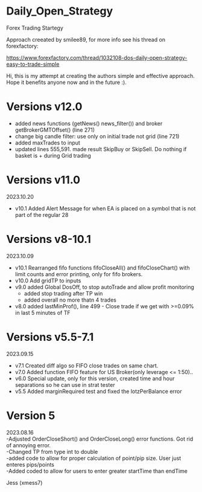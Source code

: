 # Daily_Open_Strategy

Forex Trading Startegy

Approach creeated by smilee89, for more info see his thread on forexfactory:

https://www.forexfactory.com/thread/1032108-dos-daily-open-strategy-easy-to-trade-simple

Hi, this is my attempt at creating the authors simple and effective approach.   
Hope it benefits anyone now and in the future :).

# Versions v12.0

 -  added news functions (getNews()  news_filter()) and broker getBrokerGMTOffset() (line 271) 
 -  change big candle filter: use only on initial trade not grid  (line 721) 
 -  added maxTrades to input 
 -  updated lines 555,591. made result SkipBuy or SkipSell. Do nothing if basket is + during Grid trading


# Versions v11.0

2023.10.20  
- v10.1  Added Alert Message for when EA is placed on a symbol that is not part of the regular 28

# Versions v8-10.1  

2023.10.09  
- v10.1 Rearranged fifo functions fifoCloseAll() and fifoCloseChart() with limit counts and error printing, only for fifo brokers.
- v10.0 Add gridTP to inputs
- v9.0 added Global DosOff, to stop autoTrade and allow profit monitoring
    - added stop trading after TP win
    - added overall no more thatn 4 trades
- v8.0 added lastMinProf(), line 499 - Close trade if we get with >=0.09% in last 5 minutes of TF  

# Versions v5.5-7.1

2023.09.15   
- v7.1 Created diff algo so FIFO close trades on same chart.  
- v7.0 Added function FIFO feature for US Broker(only leverage <= 1:50)..  
- v6.0 Special update, only for this version, created time and hour separations so he can use in strat tester  
- v5.5 Added marginRequired test and fixed the lotzPerBalance error  

# Version 5

2023.08.16   
-Adjusted OrderCloseShort() and OrderCloseLong() error functions. Got rid of annoying error.  
-Changed TP from type int to double  
-added code to allow for proper calculation of point/pip size.  User just enteres pips/points      
-Added coded to allow for users to enter greater startTime than endTime         

Jess (xmess7)
